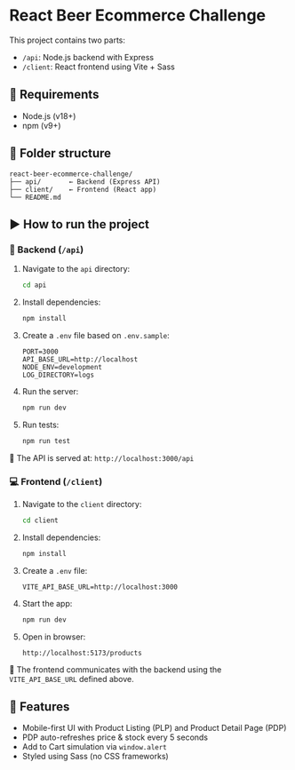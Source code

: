 # React Beer Ecommerce Challenge

This project contains two parts:

- `/api`: Node.js backend with Express
- `/client`: React frontend using Vite + Sass

## 🔧 Requirements

- Node.js (v18+)
- npm (v9+)

## 📁 Folder structure

```
react-beer-ecommerce-challenge/
├── api/       ← Backend (Express API)
├── client/    ← Frontend (React app)
└── README.md
```

## ▶️ How to run the project

### 📡 Backend (`/api`)

1. Navigate to the `api` directory:

   ```bash
   cd api
   ```

2. Install dependencies:

   ```bash
   npm install
   ```

3. Create a `.env` file based on `.env.sample`:

   ```env
   PORT=3000
   API_BASE_URL=http://localhost
   NODE_ENV=development
   LOG_DIRECTORY=logs
   ```

4. Run the server:

   ```bash
   npm run dev
   ```

5. Run tests:

   ```bash
   npm run test
   ```

📌 The API is served at: `http://localhost:3000/api`

### 💻 Frontend (`/client`)

1. Navigate to the `client` directory:

   ```bash
   cd client
   ```

2. Install dependencies:

   ```bash
   npm install
   ```

3. Create a `.env` file:

   ```env
   VITE_API_BASE_URL=http://localhost:3000
   ```

4. Start the app:

   ```bash
   npm run dev
   ```

5. Open in browser:

   ```
   http://localhost:5173/products
   ```

📌 The frontend communicates with the backend using the `VITE_API_BASE_URL` defined above.

## 🧪 Features

- Mobile-first UI with Product Listing (PLP) and Product Detail Page (PDP)
- PDP auto-refreshes price & stock every 5 seconds
- Add to Cart simulation via `window.alert`
- Styled using Sass (no CSS frameworks)